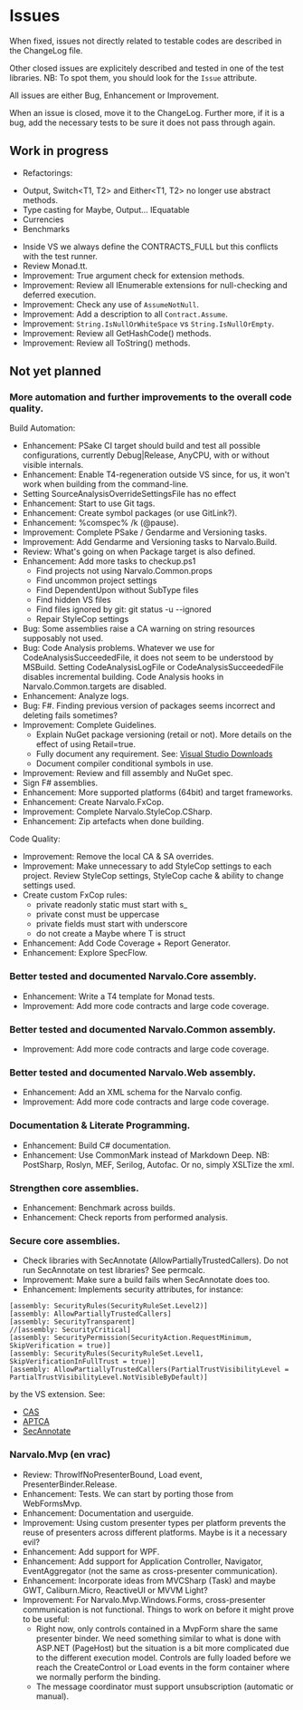 Issues
======

When fixed, issues not directly related to testable codes are described
in the ChangeLog file.

Other closed issues are explicitely described and tested in one of the test
libraries. NB: To spot them, you should look for the `Issue` attribute.

All issues are either Bug, Enhancement or Improvement.

When an issue is closed, move it to the ChangeLog. Further more, if it is a bug,
add the necessary tests to be sure it does not pass through again.


Work in progress
----------------

- Refactorings:
 * Output<T>, Switch<T1, T2> and Either<T1, T2> no longer use abstract methods.
 * Type casting for Maybe, Output... IEquatable
 * Currencies
 * Benchmarks
- Inside VS we always define the CONTRACTS_FULL but this conflicts with the test runner.
- Review Monad.tt.
- Improvement: True argument check for extension methods.
- Improvement: Review all IEnumerable extensions for null-checking and deferred execution.
- Improvement: Check any use of `AssumeNotNull`.
- Improvement: Add a description to all `Contract.Assume`.
- Improvement: `String.IsNullOrWhiteSpace` vs `String.IsNullOrEmpty`.
- Improvement: Review all GetHashCode() methods.
- Improvement: Review all ToString() methods.


Not yet planned
---------------

### More automation and further improvements to the overall code quality.

Build Automation:
- Enhancement: PSake CI target should build and test all possible configurations,
  currently Debug|Release, AnyCPU, with or without visible internals.
- Enhancement: Enable T4-regeneration outside VS since, for us, it won't work
  when building from the command-line.
- Setting SourceAnalysisOverrideSettingsFile has no effect
- Enhancement: Start to use Git tags.
- Enhancement: Create symbol packages (or use GitLink?).
- Enhancement: %comspec% /k (@pause).
- Improvement: Complete PSake / Gendarme and Versioning tasks.
- Improvement: Add Gendarme and Versioning tasks to Narvalo.Build.
- Review: What's going on when Package target is also defined.
- Enhancement: Add more tasks to checkup.ps1
  * Find projects not using Narvalo.Common.props
  * Find uncommon project settings
  * Find DependentUpon without SubType files
  * Find hidden VS files
  * Find files ignored by git: git status -u --ignored
  * Repair StyleCop settings
- Bug: Some assemblies raise a CA warning on string resources supposably not used.
- Bug: Code Analysis problems. Whatever we use for CodeAnalysisSucceededFile,
  it does not seem to be understood by MSBuild. Setting CodeAnalysisLogFile or
  CodeAnalysisSucceededFile disables incremental building. Code Analysis hooks
  in Narvalo.Common.targets are disabled.
- Enhancement: Analyze logs.
- Bug: F#. Finding previous version of packages seems incorrect and deleting fails sometimes?
- Improvement: Complete Guidelines.
  * Explain NuGet package versioning (retail or not). More details on the effect
    of using Retail=true.
  * Fully document any requirement. See:
    [Visual Studio Downloads](http://www.visualstudio.com/downloads/download-visual-studio-vs)
  * Document compiler conditional symbols in use.
- Improvement: Review and fill assembly and NuGet spec.
- Sign F# assemblies.
- Enhancement: More supported platforms (64bit) and target frameworks.
- Enhancement: Create Narvalo.FxCop.
- Improvement: Complete Narvalo.StyleCop.CSharp.
- Enhancement: Zip artefacts when done building.

Code Quality:
- Improvement: Remove the local CA & SA overrides.
- Improvement: Make unnecessary to add StyleCop settings to each project.
  Review StyleCop settings, StyleCop cache & ability to change settings used.
- Create custom FxCop rules:
  * private readonly static must start with s_
  * private const must be uppercase
  * private fields must start with underscore
  * do not create a Maybe<T> where T is struct
- Enhancement: Add Code Coverage + Report Generator.
- Enhancement: Explore SpecFlow.

### Better tested and documented Narvalo.Core assembly.

- Enhancement: Write a T4 template for Monad tests.
- Improvement: Add more code contracts and large code coverage.

### Better tested and documented Narvalo.Common assembly.

- Improvement: Add more code contracts and large code coverage.

### Better tested and documented Narvalo.Web assembly.

- Enhancement: Add an XML schema for the Narvalo config.
- Improvement: Add more code contracts and large code coverage.

### Documentation & Literate Programming.

- Enhancement: Build C# documentation.
- Enhancement: Use CommonMark instead of Markdown Deep.
  NB: PostSharp, Roslyn, MEF, Serilog, Autofac. Or no, simply XSLTize the xml.

### Strengthen core assemblies.

- Enhancement: Benchmark across builds.
- Enhancement: Check reports from performed analysis.

### Secure core assemblies.

- Check libraries with SecAnnotate (AllowPartiallyTrustedCallers).
  Do not run SecAnnotate on test libraries? See permcalc.
- Improvement: Make sure a build fails when SecAnnotate does too.
- Enhancement: Implements security attributes, for instance:
```
[assembly: SecurityRules(SecurityRuleSet.Level2)]
[assembly: AllowPartiallyTrustedCallers]
[assembly: SecurityTransparent]
//[assembly: SecurityCritical]
[assembly: SecurityPermission(SecurityAction.RequestMinimum, SkipVerification = true)]
[assembly: SecurityRules(SecurityRuleSet.Level1, SkipVerificationInFullTrust = true)]
[assembly: AllowPartiallyTrustedCallers(PartialTrustVisibilityLevel = PartialTrustVisibilityLevel.NotVisibleByDefault)]
```
  by the VS extension. See:
  * [CAS](http://msdn.microsoft.com/en-us/library/c5tk9z76%28v=vs.110%29.aspx)
  * [APTCA](http://msdn.microsoft.com/fr-fr/magazine/ee336023.aspx)
  * [SecAnnotate](http://blogs.msdn.com/b/shawnfa/archive/2009/11/18/using-secannotate-to-analyze-your-assemblies-for-transparency-violations-an-example.aspx)

### Narvalo.Mvp (en vrac)

- Review: ThrowIfNoPresenterBound, Load event, PresenterBinder.Release.
- Enhancement: Tests. We can start by porting those from WebFormsMvp.
- Enhancement: Documentation and userguide.
- Improvement: Using custom presenter types per platform prevents
  the reuse of presenters across different platforms. Maybe is it a necessary evil?
- Enhancement: Add support for WPF.
- Enhancement: Add support for Application Controller, Navigator,
  EventAggregator (not the same as cross-presenter communication).
- Enhancement: Incorporate ideas from MVCSharp (Task) and maybe
  GWT, Caliburn.Micro, ReactiveUI or MVVM Light?
- Improvement: For Narvalo.Mvp.Windows.Forms, cross-presenter
  communication is not functional. Things to work on before it might prove
  to be useful:
  * Right now, only controls contained in a MvpForm share the same presenter binder.
    We need something similar to what is done with ASP.NET (PageHost) but the situation
    is a bit more complicated due to the different execution model. Controls
    are fully loaded before we reach the CreateControl or Load events in the form
    container where we normally perform the binding.
  * The message coordinator must support unsubscription (automatic or manual).


